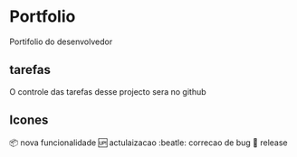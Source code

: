 # Portfolio
Portifolio do desenvolvedor
## tarefas
O controle das tarefas desse projecto sera no github


## Icones
:package: nova funcionalidade
:up: actulaizacao
:beatle: correcao de bug
:checkered_flag: release